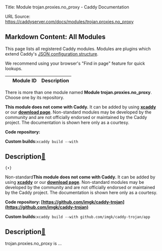 Title: Module trojan.proxies.no_proxy - Caddy Documentation

URL Source: https://caddyserver.com/docs/modules/trojan.proxies.no_proxy

Markdown Content:
All Modules
-----------

This page lists all registered Caddy modules. Modules are plugins which extend Caddy's [JSON configuration structure](https://caddyserver.com/docs/json/).

We recommend using your browser's "Find in page" feature for quick lookups.

|  | Module ID | Description |
| --- | --- | --- |

There is more than one module named **Module trojan.proxies.no_proxy**. Choose one by its repository.

**This module does not come with Caddy.** It can be added by using **[xcaddy](https://caddyserver.com/docs/build#xcaddy)** or our **[download page](https://caddyserver.com/download)**. Non-standard modules may be developed by the community and are not officially endorsed or maintained by the Caddy project. The documentation is shown here only as a courtesy.

**Code repository:**

**Custom builds:**`xcaddy build --with`

Description[🔗](https://caddyserver.com/docs/modules/trojan.proxies.no_proxy#docs "Direct link")
------------------------------------------------------------------------------------------------

`{▾}`

Non-standard**This module does not come with Caddy.** It can be added by using **[xcaddy](https://caddyserver.com/docs/build#xcaddy)** or our **[download page](https://caddyserver.com/download)**. Non-standard modules may be developed by the community and are not officially endorsed or maintained by the Caddy project. The documentation is shown here only as a courtesy.

**Code repository: [https://github.com/imgk/caddy-trojan](https://github.com/imgk/caddy-trojan)**

**Custom builds:**`xcaddy build --with github.com/imgk/caddy-trojan/app`

Description[🔗](https://caddyserver.com/docs/modules/trojan.proxies.no_proxy#docs "Direct link")
------------------------------------------------------------------------------------------------

trojan.proxies.no_proxy is ...
